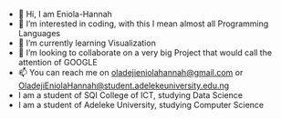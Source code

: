 - 👋 Hi, I am Eniola-Hannah
- 👀 I’m interested in coding, with this I mean almost all Programming Languages
- 🌱 I’m currently learning Visualization
- 💞️ I’m looking to collaborate on a very big Project that would call the attention of GOOGLE
- 📫 You can reach me on oladejieniolahannah@gmail.com or OladejiEniolaHannah@student.adelekeuniversity.edu.ng
-  I am a student of SQI College of ICT, studying Data Science
-  I am a student of Adeleke University, studying Computer Science
<!---
Eniola-Hannah/Eniola-Hannah is a ✨ special ✨ repository because its `README.md` (this file) appears on your GitHub profile.
You can click the Preview link to take a look at your changes.
--->
